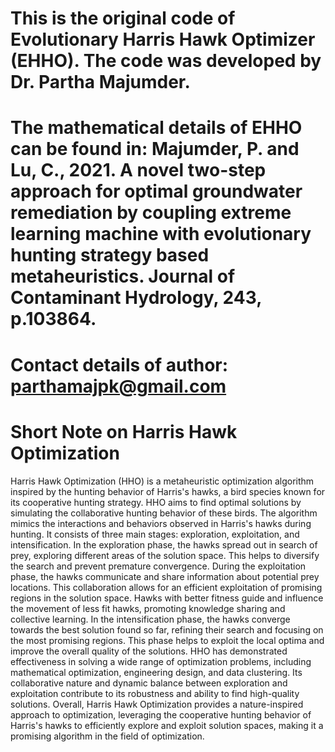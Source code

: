 # This is the original code of Evolutionary Harris Hawk Optimizer (EHHO). The code was developed by Dr. Partha Majumder.

# The mathematical details of EHHO can be found in: Majumder, P. and Lu, C., 2021. A novel two-step approach for optimal groundwater remediation by coupling extreme learning machine with evolutionary hunting strategy based metaheuristics. Journal of Contaminant Hydrology, 243, p.103864.

# Contact details of author: parthamajpk@gmail.com

# Short Note on Harris Hawk Optimization
Harris Hawk Optimization (HHO) is a metaheuristic optimization algorithm inspired by the hunting behavior of Harris's hawks, a bird species known for its cooperative hunting strategy. HHO aims to find optimal solutions by simulating the collaborative hunting behavior of these birds. The algorithm mimics the interactions and behaviors observed in Harris's hawks during hunting. It consists of three main stages: exploration, exploitation, and intensification. In the exploration phase, the hawks spread out in search of prey, exploring different areas of the solution space. This helps to diversify the search and prevent premature convergence. During the exploitation phase, the hawks communicate and share information about potential prey locations. This collaboration allows for an efficient exploitation of promising regions in the solution space. Hawks with better fitness guide and influence the movement of less fit hawks, promoting knowledge sharing and collective learning. In the intensification phase, the hawks converge towards the best solution found so far, refining their search and focusing on the most promising regions. This phase helps to exploit the local optima and improve the overall quality of the solutions. HHO has demonstrated effectiveness in solving a wide range of optimization problems, including mathematical optimization, engineering design, and data clustering. Its collaborative nature and dynamic balance between exploration and exploitation contribute to its robustness and ability to find high-quality solutions. Overall, Harris Hawk Optimization provides a nature-inspired approach to optimization, leveraging the cooperative hunting behavior of Harris's hawks to efficiently explore and exploit solution spaces, making it a promising algorithm in the field of optimization.
